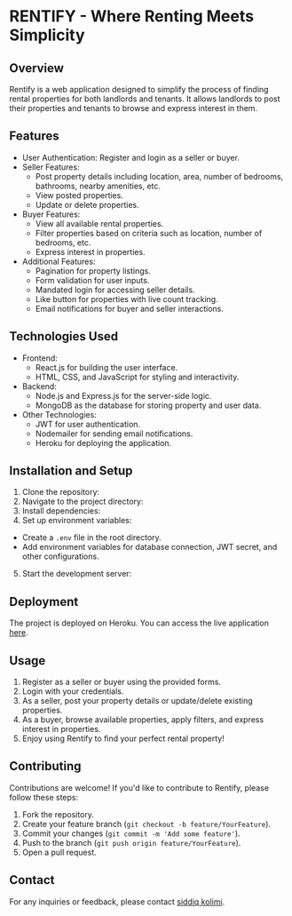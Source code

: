 # RENTIFY - Where Renting Meets Simplicity

## Overview
Rentify is a web application designed to simplify the process of finding rental properties for both landlords and tenants. It allows landlords to post their properties and tenants to browse and express interest in them.

## Features
- User Authentication: Register and login as a seller or buyer.
- Seller Features:
  - Post property details including location, area, number of bedrooms, bathrooms, nearby amenities, etc.
  - View posted properties.
  - Update or delete properties.
- Buyer Features:
  - View all available rental properties.
  - Filter properties based on criteria such as location, number of bedrooms, etc.
  - Express interest in properties.
- Additional Features:
  - Pagination for property listings.
  - Form validation for user inputs.
  - Mandated login for accessing seller details.
  - Like button for properties with live count tracking.
  - Email notifications for buyer and seller interactions.

## Technologies Used
- Frontend:
  - React.js for building the user interface.
  - HTML, CSS, and JavaScript for styling and interactivity.
- Backend:
  - Node.js and Express.js for the server-side logic.
  - MongoDB as the database for storing property and user data.
- Other Technologies:
  - JWT for user authentication.
  - Nodemailer for sending email notifications.
  - Heroku for deploying the application.

## Installation and Setup
1. Clone the repository:
2. Navigate to the project directory:
3. Install dependencies:
4. Set up environment variables:
- Create a `.env` file in the root directory.
- Add environment variables for database connection, JWT secret, and other configurations.
5. Start the development server:




## Deployment
The project is deployed on Heroku. You can access the live application [here](insert-link).

## Usage
1. Register as a seller or buyer using the provided forms.
2. Login with your credentials.
3. As a seller, post your property details or update/delete existing properties.
4. As a buyer, browse available properties, apply filters, and express interest in properties.
5. Enjoy using Rentify to find your perfect rental property!

## Contributing
Contributions are welcome! If you'd like to contribute to Rentify, please follow these steps:
1. Fork the repository.
2. Create your feature branch (`git checkout -b feature/YourFeature`).
3. Commit your changes (`git commit -m 'Add some feature'`).
4. Push to the branch (`git push origin feature/YourFeature`).
5. Open a pull request.



## Contact
For any inquiries or feedback, please contact [siddiq kolimi](ezstudy26@gmail.com).
